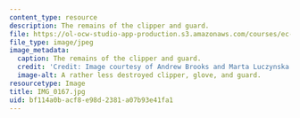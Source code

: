 ```yaml
---
content_type: resource
description: The remains of the clipper and guard.
file: https://ol-ocw-studio-app-production.s3.amazonaws.com/courses/ec-s06-design-for-demining-spring-2007/bf114a0bacf8e98d2381a07b93e41fa1_IMG_0167.jpg
file_type: image/jpeg
image_metadata:
  caption: The remains of the clipper and guard.
  credit: 'Credit: Image courtesy of Andrew Brooks and Marta Luczynska.'
  image-alt: A rather less destroyed clipper, glove, and guard.
resourcetype: Image
title: IMG_0167.jpg
uid: bf114a0b-acf8-e98d-2381-a07b93e41fa1
---
```

